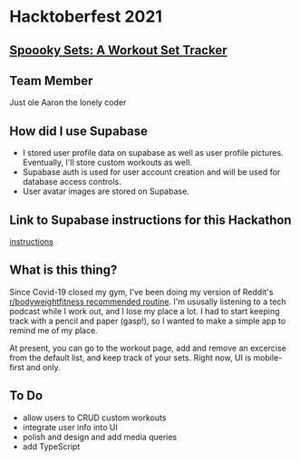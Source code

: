 # Hacktoberfest 2021

## [Spoooky Sets: A Workout Set Tracker](https://spoooky-sets.netlify.app)

## Team Member

Just ole Aaron the lonely coder

## How did I use Supabase

- I stored user profile data on supabase as well as user profile pictures. Eventually, I'll store custom workouts as well.
- Supabase auth is used for user account creation and will be used for database access controls.
- User avatar images are stored on Supabase.

## Link to Supabase instructions for this Hackathon

[instructions](https://supabase.io/blog/2021/09/28/supabase-hacktoberfest-hackathon-2021)

## What is this thing?

Since Covid-19 closed my gym, I've been doing my version of Reddit's [r/bodyweightfitness recommended routine](https://www.reddit.com/r/bodyweightfitness/wiki/kb/recommended_routine/). I'm ususally listening to a tech podcast while I work out, and I lose my place a lot. I had to start keeping track with a pencil and paper (gasp!), so I wanted to make a simple app to remind me of my place.

At present, you can go to the workout page, add and remove an excercise from the default list, and keep track of your sets. Right now, UI is mobile-first and only.

## To Do

- allow users to CRUD custom workouts
- integrate user info into UI
- polish and design and add media queries
- add TypeScript
